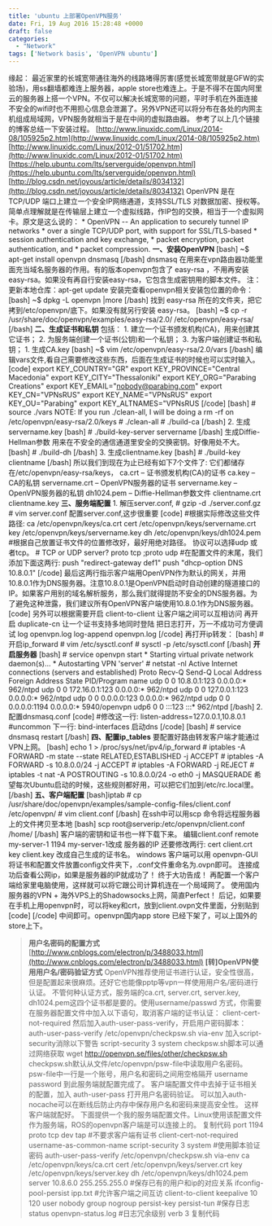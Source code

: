 ```yaml
---
title: 'ubuntu 上部署OpenVPN服务'
date: Fri, 19 Aug 2016 15:28:48 +0000
draft: false
categories:
  - "Network"
tags: ['Network basis', 'OpenVPN ubuntu']
---
```


缘起： 最近家里的长城宽带通往海外的线路堵得厉害(感觉长城宽带就是GFW的实验场)，用ss翻墙都难连上服务器，apple store也难连上。于是不得不在国内阿里云的服务器上搭一个VPN。不仅可以解决长城宽带的问题，平时手机在外面连接不安全的wifi时也不用担心信息会泄漏了。另外VPN还可以将分布在各处的内网主机组成局域网，VPN服务就相当于是在中间的虚拟路由器。 参考了以上几个链接的博客总结一下安装过程。 [http://www.linuxidc.com/Linux/2014-08/105925p2.htm](http://www.linuxidc.com/Linux/2014-08/105925p2.htm) [http://www.linuxidc.com/Linux/2012-01/51702.htm](http://www.linuxidc.com/Linux/2012-01/51702.htm) [https://help.ubuntu.com/lts/serverguide/openvpn.html](https://help.ubuntu.com/lts/serverguide/openvpn.html) [http://blog.csdn.net/joyous/article/details/8034132](http://blog.csdn.net/joyous/article/details/8034132) OpenVPN 是在TCP/UDP 端口上建立一个安全IP网络通道，支持SSL/TLS 对数据加密、授权等。简单点理解就是在传输层上建立一个虚拟线路，作IP包的交换，相当于一个虚拟网卡。原文是这么说的： \* OpenVPN -- An application to securely tunnel IP networks \* over a single TCP/UDP port, with support for SSL/TLS-based \* session authentication and key exchange, \* packet encryption, packet authentication, and \* packet compression. **一、安装OpenVPN** \[bash\] ~$ apt-get install openvpn dnsmasq \[/bash\] dnsmasq 在用来在vpn路由器功能里面充当域名服务器的作用。有的版本openvpn包含了 easy-rsa ，不用再安装easy-rsa。如果没有再自行安装easy-rsa，它包含生成密钥用的脚本文件。 注：更新本地仓库：apt-get update 安装完查看openvpn相关安装包位置的命令： \[bash\] ~$ dpkg -L openvpn |more \[/bash\] 找到 easy-rsa 所在的文件夹，把它拷到/etc/openvpn/底下。如果没有就另行安装 easy-rsa。 \[bash\] ~$ cp -r /usr/share/doc/openvpn/examples/easy-rsa/2.0/ /etc/openvpn/easy-rsa/ \[/bash\] **二、生成证书和私钥** 包括： 1. 建立一个证书颁发机构(CA)，用来创建其它证书； 2. 为服务端创建一个证书(公钥)和一个私钥； 3. 为客户端创建证书和私钥； 1. 生成CA.key \[bash\] ~$ vim /etc/openvpn/easy-rsa/2.0/vars \[/bash\] 编辑vars文件,看自己需要修改这些东西，后面在生成证书的时候也可以实时输入。 \[code\] export KEY\_COUNTRY="GR" export KEY\_PROVINCE="Central Macedonia" export KEY\_CITY="Thessaloniki" export KEY\_ORG="Parabing Creations" export KEY\_EMAIL="nobody@parabing.com" export KEY\_CN="VPNsRUS" export KEY\_NAME="VPNsRUS" export KEY\_OU="Parabing" export KEY\_ALTNAMES="VPNsRUS \[/code\] \[bash\] # source ./vars NOTE: If you run ./clean-all, I will be doing a rm -rf on /etc/openvpn/easy-rsa/2.0/keys # ./clean-all # ./build-ca \[/bash\] 2. 生成servername.key \[bash\] # ./build-key-server servername \[/bash\] 生成Diffie-Hellman参数 用来在不安全的通信通道里安全的交换密钥。好像用处不大。 \[bash\] # ./build-dh \[/bash\] 3. 生成clientname.key \[bash\] # ./build-key clientname \[/bash\] 所以我们到现在为止已经有如下7个文件了: 它们都储存在/etc/openvpn/easy-rsa/keys， ca.crt – 证书颁发机构(CA)的证书 ca.key – CA的私钥 servername.crt – OpenVPN服务器的证书 servername.key – OpenVPN服务器的私钥 dh1024.pem – Diffie-Hellman参数文件 clientname.crt clientname.key **三、服务端配置** 1. 解压server.conf, # gzip -d ./server.conf.gz # vim server.conf 配置server.conf,这步很重要 \[code\] #根据实际修改这些文件路径: ca /etc/openvpn/keys/ca.crt cert /etc/openvpn/keys/servername.crt key /etc/openvpn/keys/servername.key dh /etc/openvpn/keys/dh1024.pem #根据自己放置证书文件的位置修改好，最好用绝对路径。 协议可以选择udp 或者tcp。 # TCP or UDP server? proto tcp ;proto udp #在配置文件的末尾，我们添加下面这两行: push "redirect-gateway def1" push "dhcp-option DNS 10.8.0.1" \[/code\] 最后这两行指示客户端用OpenVPN作为默认的网关，并用10.8.0.1作为DNS服务器。注意10.8.0.1是OpenVPN启动时自动创建的隧道接口的IP。如果客户用别的域名解析服务，那么我们就得提防不安全的DNS服务器。为了避免这种泄露，我们建议所有OpenVPN客户端使用10.8.0.1作为DNS服务器。 \[code\] 另外可以根据需要开启 client-to-client 让客户端之间可以互相访问 再开启 duplicate-cn 让一个证书支持多地同时登陆 把日志打开，万一不成功可方便调试 log openvpn.log log-append openvpn.log \[/code\] 再打开ip转发： \[bash\] #开启ip\_forward # vim /etc/sysctl.conf # sysctl -p /etc/sysctl.conf \[/bash\] **开启服务器** \[bash\] # service openvpn start \* Starting virtual private network daemon(s)... \* Autostarting VPN 'server' # netstat -nl Active Internet connections (servers and established) Proto Recv-Q Send-Q Local Address Foreign Address State PID/Program name udp 0 0 10.8.0.1:123 0.0.0.0:\* 962/ntpd udp 0 0 172.16.0.1:123 0.0.0.0:\* 962/ntpd udp 0 0 127.0.0.1:123 0.0.0.0:\* 962/ntpd udp 0 0 0.0.0.0:123 0.0.0.0:\* 962/ntpd udp 0 0 0.0.0.0:1194 0.0.0.0:\* 5940/openvpn udp6 0 0 :::123 :::\* 962/ntpd \[/bash\] 2. 配置dnsmasq.conf \[code\] #修改这一行: listen-address=127.0.0.1,10.8.0.1 #uncommon 下一行: bind-interfaces 启动dns \[/code\] \[bash\] # service dnsmasq restart \[/bash\] **四、配置ip\_tables** 要配置好路由转发客户端才能通过VPN上网。 \[bash\] echo 1 > /proc/sys/net/ipv4/ip\_forward # iptables -A FORWARD -m state --state RELATED,ESTABLISHED -j ACCEPT # iptables -A FORWARD -s 10.8.0.0/24 -j ACCEPT # iptables -A FORWARD -j REJECT # iptables -t nat -A POSTROUTING -s 10.8.0.0/24 -o eth0 -j MASQUERADE 希望每次Ubuntu启动的时候，这些规则都好用，可以把它们加到/etc/rc.local里。 \[/bash\] **五、客户端配置** \[bash\]iptab # cp /usr/share/doc/openvpn/examples/sample-config-files/client.conf /etc/openvpn/ # vim client.conf \[/bash\] 在ssh中可以用scp 命令将远程服务器上的文件拷贝至本地 \[bash\] scp root@serverip:/etc/openvpn/client.conf /home/ \[/bash\] 客户端的密钥和证书也一样下载下来。 编辑client.conf remote my-server-1 1194 my-server-1改成 服务器的IP 还要修改两行: cert client.crt key client.key 改成自己生成的证书名。 windows 客户端可以用 openvpn-GUI 将证书和配置文件放置config文件夹下，.conf文件重命名为.ovpn即可。 连接成功后查看公网ip，如果是服务器的IP就成功了！ 终于大功告成！ 再配置一个客户端给家里电脑使用，这样就可以将它跟公司计算机连在一个局域网了。 使用国内服务器的VPN + 海外VPS上的Shadowsocks上网，简直Perfect！ 后记，如果要在手机上用openvpn时，可以将key和crt，放到client.ovpn文件里面，分别贴到 \[code\] <ca></ca> <key></key> <cert></cert> \[/code\] 中间即可。openvpn国内app store 已经下架了，可以上国外的store上下。

> **用户名密码的配置方式** [http://www.cnblogs.com/electron/p/3488033.html](http://www.cnblogs.com/electron/p/3488033.html) **\[转\]OpenVPN使用用户名/密码验证方式** OpenVPN推荐使用证书进行认证，安全性很高，但是配置起来很麻烦。还好它也能像pptp等vpn一样使用用户名/密码进行认证。 不管何种认证方式，服务端的ca.crt, server.crt, server.key, dh1024.pem这四个证书都是要的。使用username/passwd 方式，你需要在服务器配置文件中加入以下语句，取消客户端的证书认证： client-cert-not-required 然后加入auth-user-pass-verify，开启用户密码脚本： auth-user-pass-verify /etc/openvpn/checkpsw.sh via-env 加入script-security消除以下警告 script-security 3 system checkpsw.sh脚本可以通过网络获取 wget http://openvpn.se/files/other/checkpsw.sh checkpsw.sh默认从文件/etc/openvpn/psw-file中读取用户名密码。 psw-file中一行是一个账号，用户名和密码之间用空格隔开 username password 到此服务端就配置完成了。 客户端配置文件中去掉于证书相关的配置，加入 auth-user-pass 打开用户名密码验证。 可以加入auth-nocache可以在断线后防止内存中保存用户名和密码来提高安全性。 这样客户端就配好。 下面提供一个我的服务端配置文件。Linux使用该配置文件作为服务端，ROS的openvpn客户端是可以连接上的。 复制代码 port 1194 proto tcp dev tap #不要求客户端有证书 client-cert-not-required username-as-common-name script-security 3 system #使用脚本验证密码 auth-user-pass-verify /etc/openvpn/checkpsw.sh via-env ca /etc/openvpn/keys/ca.crt cert /etc/openvpn/keys/server.crt key /etc/openvpn/keys/server.key dh /etc/openvpn/keys/dh1024.pem server 10.8.6.0 255.255.255.0 #保存已有的用户和ip的对应关系 ifconfig-pool-persist ipp.txt #允许客户端之间互访 client-to-client keepalive 10 120 user nobody group nogroup persist-key persist-tun #保存日志 status openvpn-status.log #日志冗余级别 verb 3 复制代码